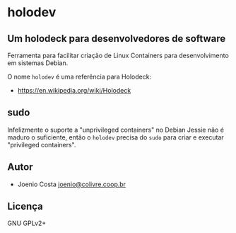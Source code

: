 # holodev

## Um holodeck para desenvolvedores de software

Ferramenta para facilitar criação de Linux Containers para desenvolvimento
em sistemas Debian.

O nome `holodev` é uma referência para Holodeck:

* https://en.wikipedia.org/wiki/Holodeck

## sudo

Infelizmente o suporte a "unprivileged containers" no Debian Jessie
não é maduro o suficiente, então o `holodev` precisa do `sudo` para
criar e executar "privileged containers".

## Autor

* Joenio Costa <joenio@colivre.coop.br>

## Licença

GNU GPLv2+
